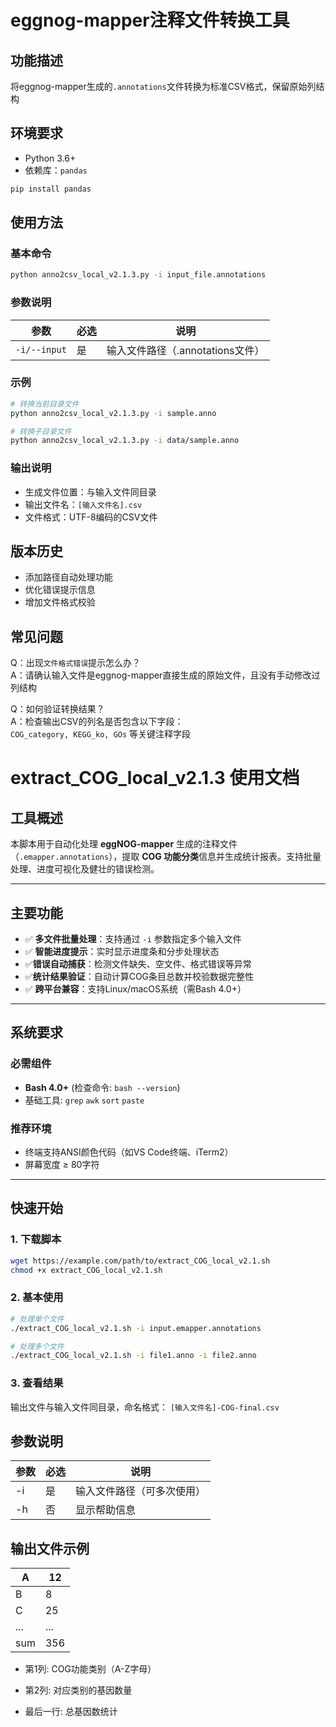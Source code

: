 # eggnog-mapper注释文件转换工具

## 功能描述
将eggnog-mapper生成的`.annotations`文件转换为标准CSV格式，保留原始列结构

## 环境要求
- Python 3.6+
- 依赖库：`pandas`

```bash
pip install pandas
```

## 使用方法

### 基本命令
```bash
python anno2csv_local_v2.1.3.py -i input_file.annotations
```

### 参数说明
| 参数 | 必选 | 说明 |
|------|------|-----|
| `-i/--input` | 是 | 输入文件路径（.annotations文件）|

### 示例
```bash
# 转换当前目录文件
python anno2csv_local_v2.1.3.py -i sample.anno

# 转换子目录文件
python anno2csv_local_v2.1.3.py -i data/sample.anno
```

### 输出说明
- 生成文件位置：与输入文件同目录
- 输出文件名：`[输入文件名].csv`
- 文件格式：UTF-8编码的CSV文件

## 版本历史
- 添加路径自动处理功能
- 优化错误提示信息
- 增加文件格式校验

## 常见问题
Q：出现`文件格式错误`提示怎么办？  
A：请确认输入文件是eggnog-mapper直接生成的原始文件，且没有手动修改过列结构

Q：如何验证转换结果？  
A：检查输出CSV的列名是否包含以下字段：  
`COG_category, KEGG_ko, GOs` 等关键注释字段
# extract_COG_local_v2.1.3 使用文档

## 工具概述
本脚本用于自动化处理 ​**eggNOG-mapper** 生成的注释文件（`.emapper.annotations`），提取 ​**COG 功能分类**信息并生成统计报表。支持批量处理、进度可视化及健壮的错误检测。

---

## 主要功能
- ✅ ​**多文件批量处理**：支持通过 `-i` 参数指定多个输入文件
- ✅ ​**智能进度提示**：实时显示进度条和分步处理状态
- ✅ ​**错误自动捕获**：检测文件缺失、空文件、格式错误等异常
- ✅ ​**统计结果验证**：自动计算COG条目总数并校验数据完整性
- ✅ ​**跨平台兼容**：支持Linux/macOS系统（需Bash 4.0+）

---

## 系统要求
### 必需组件
- **Bash 4.0+** (检查命令: `bash --version`)
- 基础工具: `grep` `awk` `sort` `paste`

### 推荐环境
- 终端支持ANSI颜色代码（如VS Code终端、iTerm2）
- 屏幕宽度 ≥ 80字符

---

## 快速开始

### 1. 下载脚本
```bash
wget https://example.com/path/to/extract_COG_local_v2.1.sh
chmod +x extract_COG_local_v2.1.sh
```

### 2. 基本使用
```bash
# 处理单个文件
./extract_COG_local_v2.1.sh -i input.emapper.annotations

# 处理多个文件
./extract_COG_local_v2.1.sh -i file1.anno -i file2.anno
```

### 3. 查看结果
输出文件与输入文件同目录，命名格式：
`[输入文件名]-COG-final.csv`

## 参数说明
| 参数 | 必选 | 说明                       |
| ---- | ---- | -------------------------- |
| -i   | 是   | 输入文件路径（可多次使用） |
| -h   | 否   | 显示帮助信息               |

## 输出文件示例

| A    | 12   |
| ---- | ---- |
| B    | 8    |
| C    | 25   |
| ...  | ...  |
| sum  | 356  |

- 第1列: COG功能类别（A-Z字母）

- 第2列: 对应类别的基因数量
- 最后一行: 总基因数统计
